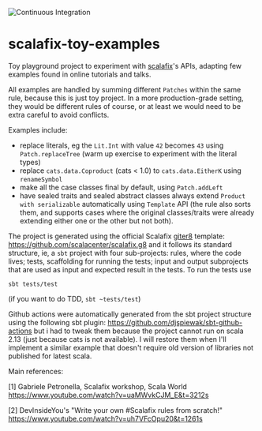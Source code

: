 ![Continuous Integration](https://github.com/alessandrocandolini/scalafix-toy-examples/workflows/Continuous%20Integration/badge.svg)

# scalafix-toy-examples

Toy playground project to experiment with [scalafix](https://scalacenter.github.io/scalafix/)'s APIs, adapting few examples found in online tutorials and talks.

All examples are handled by summing different `Patches` within the same rule, because this is just toy project. In a more production-grade setting, they would be different rules of course, or at least we would need to be extra careful to avoid conflicts. 

Examples include:
* replace literals, eg the `Lit.Int` with value `42` becomes `43` using `Patch.replaceTree` (warm up exercise to experiment with the literal types)
* replace `cats.data.Coproduct` (cats < 1.0) to `cats.data.EitherK` using `renameSymbol` 
* make all the case classes final by default, using `Patch.addLeft` 
* have sealed traits and sealed abstract classes always extend `Product with serializable` automatically using `Template` API (the rule also sorts them, and supports cases where the original classes/traits were already extending either one or the other but not both). 

The project is generated using the official Scalafix [giter8](https://github.com/foundweekends/giter8) template: https://github.com/scalacenter/scalafix.g8 
and it follows its standard structure, ie, a `sbt` project with four sub-projects: rules, where the code lives; tests, scaffolding for running the tests; input and output subprojects that are used as input and expected result in the tests. To run the tests use 

```
sbt tests/test
```

(if you want to do TDD, `sbt ~tests/test`) 

Github actions were automatically generated from the sbt project structure using the following sbt plugin: https://github.com/djspiewak/sbt-github-actions but i had to tweak them because the project cannot run on scala 2.13 (just because cats is not available). I will restore them when I'll implement a similar example that doesn't require old version of libraries not published for latest scala. 

Main references:

[1] Gabriele Petronella, Scalafix workshop, Scala World https://www.youtube.com/watch?v=uaMWvkCJM_E&t=3212s

[2] DevInsideYou's "Write your own #Scalafix rules from scratch!"  https://www.youtube.com/watch?v=uh7VFcOpu20&t=1261s
